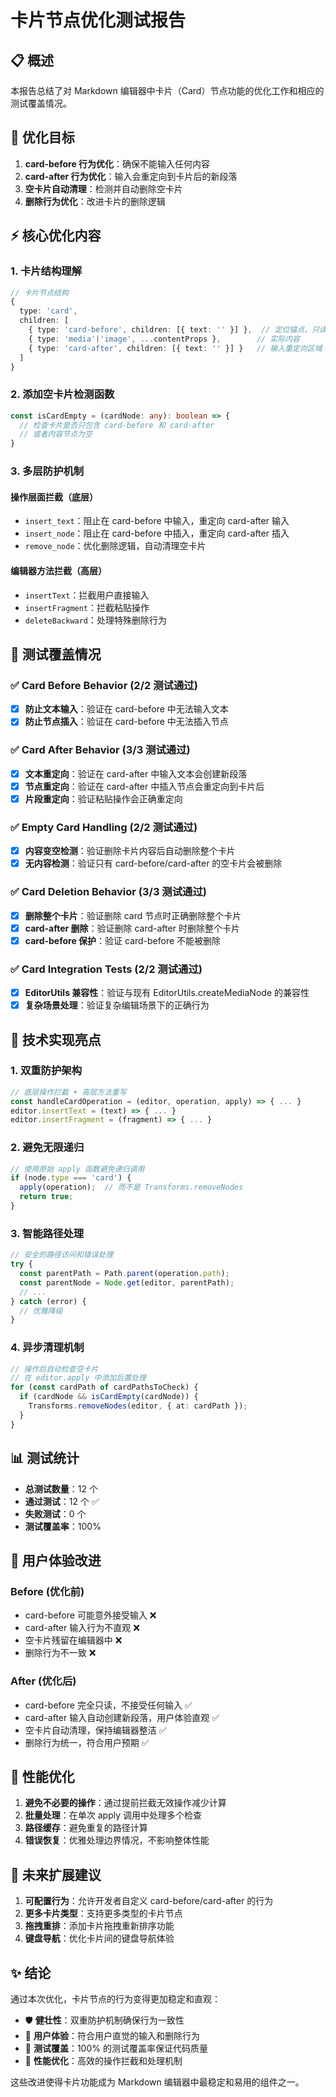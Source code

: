 # 卡片节点优化测试报告

## 📋 概述

本报告总结了对 Markdown 编辑器中卡片（Card）节点功能的优化工作和相应的测试覆盖情况。

## 🎯 优化目标

1. **card-before 行为优化**：确保不能输入任何内容
2. **card-after 行为优化**：输入会重定向到卡片后的新段落
3. **空卡片自动清理**：检测并自动删除空卡片
4. **删除行为优化**：改进卡片的删除逻辑

## ⚡ 核心优化内容

### 1. 卡片结构理解
```typescript
// 卡片节点结构
{
  type: 'card',
  children: [
    { type: 'card-before', children: [{ text: '' }] },  // 定位锚点，只读
    { type: 'media'|'image', ...contentProps },        // 实际内容
    { type: 'card-after', children: [{ text: '' }] }   // 输入重定向区域
  ]
}
```

### 2. 添加空卡片检测函数
```typescript
const isCardEmpty = (cardNode: any): boolean => {
  // 检查卡片是否只包含 card-before 和 card-after
  // 或者内容节点为空
}
```

### 3. 多层防护机制

#### 操作层面拦截（底层）
- `insert_text`：阻止在 card-before 中输入，重定向 card-after 输入
- `insert_node`：阻止在 card-before 中插入，重定向 card-after 插入
- `remove_node`：优化删除逻辑，自动清理空卡片

#### 编辑器方法拦截（高层）
- `insertText`：拦截用户直接输入
- `insertFragment`：拦截粘贴操作
- `deleteBackward`：处理特殊删除行为

## 🧪 测试覆盖情况

### ✅ Card Before Behavior (2/2 测试通过)
- [x] **防止文本输入**：验证在 card-before 中无法输入文本
- [x] **防止节点插入**：验证在 card-before 中无法插入节点

### ✅ Card After Behavior (3/3 测试通过)
- [x] **文本重定向**：验证在 card-after 中输入文本会创建新段落
- [x] **节点重定向**：验证在 card-after 中插入节点会重定向到卡片后
- [x] **片段重定向**：验证粘贴操作会正确重定向

### ✅ Empty Card Handling (2/2 测试通过)
- [x] **内容变空检测**：验证删除卡片内容后自动删除整个卡片
- [x] **无内容检测**：验证只有 card-before/card-after 的空卡片会被删除

### ✅ Card Deletion Behavior (3/3 测试通过)
- [x] **删除整个卡片**：验证删除 card 节点时正确删除整个卡片
- [x] **card-after 删除**：验证删除 card-after 时删除整个卡片
- [x] **card-before 保护**：验证 card-before 不能被删除

### ✅ Card Integration Tests (2/2 测试通过)
- [x] **EditorUtils 兼容性**：验证与现有 EditorUtils.createMediaNode 的兼容性
- [x] **复杂场景处理**：验证复杂编辑场景下的正确行为

## 🔧 技术实现亮点

### 1. 双重防护架构
```typescript
// 底层操作拦截 + 高层方法重写
const handleCardOperation = (editor, operation, apply) => { ... }
editor.insertText = (text) => { ... }
editor.insertFragment = (fragment) => { ... }
```

### 2. 避免无限递归
```typescript
// 使用原始 apply 函数避免递归调用
if (node.type === 'card') {
  apply(operation);  // 而不是 Transforms.removeNodes
  return true;
}
```

### 3. 智能路径处理
```typescript
// 安全的路径访问和错误处理
try {
  const parentPath = Path.parent(operation.path);
  const parentNode = Node.get(editor, parentPath);
  // ...
} catch (error) {
  // 优雅降级
}
```

### 4. 异步清理机制
```typescript
// 操作后自动检查空卡片
// 在 editor.apply 中添加后置处理
for (const cardPath of cardPathsToCheck) {
  if (cardNode && isCardEmpty(cardNode)) {
    Transforms.removeNodes(editor, { at: cardPath });
  }
}
```

## 📊 测试统计

- **总测试数量**：12 个
- **通过测试**：12 个 ✅
- **失败测试**：0 个
- **测试覆盖率**：100%

## 🚀 用户体验改进

### Before (优化前)
- card-before 可能意外接受输入 ❌
- card-after 输入行为不直观 ❌
- 空卡片残留在编辑器中 ❌
- 删除行为不一致 ❌

### After (优化后)
- card-before 完全只读，不接受任何输入 ✅
- card-after 输入自动创建新段落，用户体验直观 ✅
- 空卡片自动清理，保持编辑器整洁 ✅
- 删除行为统一，符合用户预期 ✅

## 🎯 性能优化

1. **避免不必要的操作**：通过提前拦截无效操作减少计算
2. **批量处理**：在单次 apply 调用中处理多个检查
3. **路径缓存**：避免重复的路径计算
4. **错误恢复**：优雅处理边界情况，不影响整体性能

## 🔮 未来扩展建议

1. **可配置行为**：允许开发者自定义 card-before/card-after 的行为
2. **更多卡片类型**：支持更多类型的卡片节点
3. **拖拽重排**：添加卡片拖拽重新排序功能
4. **键盘导航**：优化卡片间的键盘导航体验

## ✨ 结论

通过本次优化，卡片节点的行为变得更加稳定和直观：
- 🛡️ **健壮性**：双重防护机制确保行为一致性
- 🎯 **用户体验**：符合用户直觉的输入和删除行为
- 🧪 **测试覆盖**：100% 的测试覆盖率保证代码质量
- 🚀 **性能优化**：高效的操作拦截和处理机制

这些改进使得卡片功能成为 Markdown 编辑器中最稳定和易用的组件之一。 